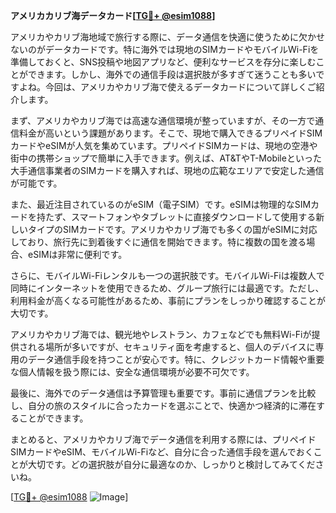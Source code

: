 **アメリカカリブ海データカード[[TG💪+ @esim1088](https://t.me/s/esim1088)]**

アメリカやカリブ海地域で旅行する際に、データ通信を快適に使うために欠かせないのがデータカードです。特に海外では現地のSIMカードやモバイルWi-Fiを準備しておくと、SNS投稿や地図アプリなど、便利なサービスを存分に楽しむことができます。しかし、海外での通信手段は選択肢が多すぎて迷うことも多いですよね。今回は、アメリカやカリブ海で使えるデータカードについて詳しくご紹介します。

まず、アメリカやカリブ海では高速な通信環境が整っていますが、その一方で通信料金が高いという課題があります。そこで、現地で購入できるプリペイドSIMカードやeSIMが人気を集めています。プリペイドSIMカードは、現地の空港や街中の携帯ショップで簡単に入手できます。例えば、AT&TやT-Mobileといった大手通信事業者のSIMカードを購入すれば、現地の広範なエリアで安定した通信が可能です。

また、最近注目されているのがeSIM（電子SIM）です。eSIMは物理的なSIMカードを持たず、スマートフォンやタブレットに直接ダウンロードして使用する新しいタイプのSIMカードです。アメリカやカリブ海でも多くの国がeSIMに対応しており、旅行先に到着後すぐに通信を開始できます。特に複数の国を渡る場合、eSIMは非常に便利です。

さらに、モバイルWi-Fiレンタルも一つの選択肢です。モバイルWi-Fiは複数人で同時にインターネットを使用できるため、グループ旅行には最適です。ただし、利用料金が高くなる可能性があるため、事前にプランをしっかり確認することが大切です。

アメリカやカリブ海では、観光地やレストラン、カフェなどでも無料Wi-Fiが提供される場所が多いですが、セキュリティ面を考慮すると、個人のデバイスに専用のデータ通信手段を持つことが安心です。特に、クレジットカード情報や重要な個人情報を扱う際には、安全な通信環境が必要不可欠です。

最後に、海外でのデータ通信は予算管理も重要です。事前に通信プランを比較し、自分の旅のスタイルに合ったカードを選ぶことで、快適かつ経済的に滞在することができます。

まとめると、アメリカやカリブ海でデータ通信を利用する際には、プリペイドSIMカードやeSIM、モバイルWi-Fiなど、自分に合った通信手段を選んでおくことが大切です。どの選択肢が自分に最適なのか、しっかりと検討してみてくださいね。

[[TG💪+ @esim1088](https://t.me/s/esim1088) ![Image](https://i.postimg.cc/Y0z9fWf4/image.png)]